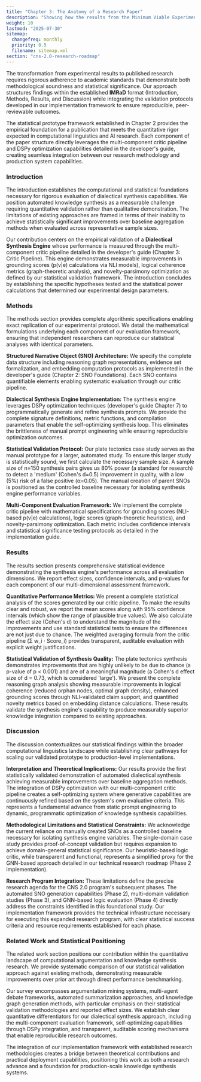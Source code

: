 ```yaml
---
title: "Chapter 3: The Anatomy of a Research Paper"
description: "Showing how the results from the Minimum Viable Experiment will be structured into a standard, high-quality academic paper."
weight: 10
lastmod: "2025-07-30"
sitemap:
  changefreq: monthly
  priority: 0.5
  filename: sitemap.xml
section: "cns-2.0-research-roadmap"
---
```


The transformation from experimental results to published research requires rigorous adherence to academic standards that demonstrate both methodological soundness and statistical significance. Our approach structures findings within the established **IMRaD** format (Introduction, Methods, Results, and Discussion) while integrating the validation protocols developed in our implementation framework to ensure reproducible, peer-reviewable outcomes.

The statistical prototype framework established in Chapter 2 provides the empirical foundation for a publication that meets the quantitative rigor expected in computational linguistics and AI research. Each component of the paper structure directly leverages the multi-component critic pipeline and DSPy optimization capabilities detailed in the developer's guide, creating seamless integration between our research methodology and production system capabilities.

### Introduction

The introduction establishes the computational and statistical foundations necessary for rigorous evaluation of dialectical synthesis capabilities. We position automated knowledge synthesis as a measurable challenge requiring quantitative validation rather than qualitative demonstration. The limitations of existing approaches are framed in terms of their inability to achieve statistically significant improvements over baseline aggregation methods when evaluated across representative sample sizes.

Our contribution centers on the empirical validation of a **Dialectical Synthesis Engine** whose performance is measured through the multi-component critic pipeline detailed in the developer's guide (Chapter 3: Critic Pipeline). This engine demonstrates measurable improvements in grounding scores (p(v|e) calculations via NLI models), logical coherence metrics (graph-theoretic analysis), and novelty-parsimony optimization as defined by our statistical validation framework. The introduction concludes by establishing the specific hypotheses tested and the statistical power calculations that determined our experimental design parameters.

### Methods

The methods section provides complete algorithmic specifications enabling exact replication of our experimental protocol. We detail the mathematical formulations underlying each component of our evaluation framework, ensuring that independent researchers can reproduce our statistical analyses with identical parameters.

**Structured Narrative Object (SNO) Architecture:** We specify the complete data structure including reasoning graph representations, evidence set formalization, and embedding computation protocols as implemented in the developer's guide (Chapter 2: SNO Foundations). Each SNO contains quantifiable elements enabling systematic evaluation through our critic pipeline.

**Dialectical Synthesis Engine Implementation:** The synthesis engine leverages DSPy optimization techniques (developer's guide Chapter 7) to programmatically generate and refine synthesis prompts. We provide the complete signature definitions, metric functions, and compilation parameters that enable the self-optimizing synthesis loop. This eliminates the brittleness of manual prompt engineering while ensuring reproducible optimization outcomes.

**Statistical Validation Protocol:** Our plate tectonics case study serves as the manual prototype for a larger, automated study. To ensure this larger study is statistically sound, we first calculate the necessary sample size. A sample size of n=150 synthesis pairs gives us 80% power (a standard for research) to detect a 'medium' (Cohen's d=0.5) improvement in quality, with a low (5%) risk of a false positive (α=0.05). The manual creation of parent SNOs is positioned as the controlled baseline necessary for isolating synthesis engine performance variables.

**Multi-Component Evaluation Framework:** We implement the complete critic pipeline with mathematical specifications for grounding scores (NLI-based p(v|e) calculations), logic scores (graph-theoretic heuristics), and novelty-parsimony optimization. Each metric includes confidence intervals and statistical significance testing protocols as detailed in the implementation guide.

### Results

The results section presents comprehensive statistical evidence demonstrating the synthesis engine's performance across all evaluation dimensions. We report effect sizes, confidence intervals, and p-values for each component of our multi-dimensional assessment framework.

**Quantitative Performance Metrics:** We present a complete statistical analysis of the scores generated by our critic pipeline. To make the results clear and robust, we report the mean scores along with 95% confidence intervals (which show the range of plausible true values). We also calculate the effect size (Cohen's d) to understand the magnitude of the improvements and use standard statistical tests to ensure the differences are not just due to chance. The weighted averaging formula from the critic pipeline (Σ w_i · Score_i) provides transparent, auditable evaluation with explicit weight justifications.

**Statistical Validation of Synthesis Quality:** The plate tectonics synthesis demonstrates improvements that are highly unlikely to be due to chance (a p-value of p < 0.001) and are of a meaningful magnitude (a Cohen's d effect size of d = 0.73, which is considered 'large'). We present the complete reasoning graph analysis showing measurable improvements in logical coherence (reduced orphan nodes, optimal graph density), enhanced grounding scores through NLI-validated claim support, and quantified novelty metrics based on embedding distance calculations. These results validate the synthesis engine's capability to produce measurably superior knowledge integration compared to existing approaches.

### Discussion

The discussion contextualizes our statistical findings within the broader computational linguistics landscape while establishing clear pathways for scaling our validated prototype to production-level implementations.

**Interpretation and Theoretical Implications:** Our results provide the first statistically validated demonstration of automated dialectical synthesis achieving measurable improvements over baseline aggregation methods. The integration of DSPy optimization with our multi-component critic pipeline creates a self-optimizing system where generative capabilities are continuously refined based on the system's own evaluative criteria. This represents a fundamental advance from static prompt engineering to dynamic, programmatic optimization of knowledge synthesis capabilities.

**Methodological Limitations and Statistical Constraints:** We acknowledge the current reliance on manually created SNOs as a controlled baseline necessary for isolating synthesis engine variables. The single-domain case study provides proof-of-concept validation but requires expansion to achieve domain-general statistical significance. Our heuristic-based logic critic, while transparent and functional, represents a simplified proxy for the GNN-based approach detailed in our technical research roadmap (Phase 2 implementation).

**Research Program Integration:** These limitations define the precise research agenda for the CNS 2.0 program's subsequent phases. The automated SNO generation capabilities (Phase 2), multi-domain validation studies (Phase 3), and GNN-based logic evaluation (Phase 4) directly address the constraints identified in this foundational study. Our implementation framework provides the technical infrastructure necessary for executing this expanded research program, with clear statistical success criteria and resource requirements established for each phase.

### Related Work and Statistical Positioning

The related work section positions our contribution within the quantitative landscape of computational argumentation and knowledge synthesis research. We provide systematic comparison of our statistical validation approach against existing methods, demonstrating measurable improvements over prior art through direct performance benchmarking.

Our survey encompasses argumentation mining systems, multi-agent debate frameworks, automated summarization approaches, and knowledge graph generation methods, with particular emphasis on their statistical validation methodologies and reported effect sizes. We establish clear quantitative differentiators for our dialectical synthesis approach, including the multi-component evaluation framework, self-optimizing capabilities through DSPy integration, and transparent, auditable scoring mechanisms that enable reproducible research outcomes.

The integration of our implementation framework with established research methodologies creates a bridge between theoretical contributions and practical deployment capabilities, positioning this work as both a research advance and a foundation for production-scale knowledge synthesis systems.

